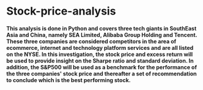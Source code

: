 # Stock-price-analysis
#### This analysis is done in Python and covers three tech giants in SouthEast Asia and China, namely SEA Limited, Alibaba Group Holding and Tencent. These three companies are considered competitors in the area of ecommerce, internet and technology platform services and are all listed on the NYSE. In this investigation, the stock price and excess return will be used to provide insight on the Sharpe ratio and standard deviation. In addition, the S&P500 will be used as a benchmark for the performance of the three companies' stock price and thereafter a set of recommendation to conclude which is the best performing stock.   
